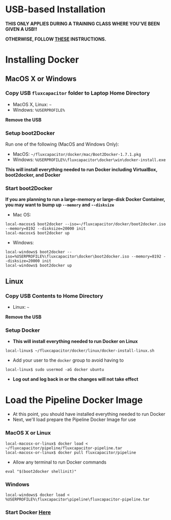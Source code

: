 # USB-based Installation
**THIS ONLY APPLIES DURING A TRAINING CLASS WHERE YOU'VE BEEN GIVEN A USB!!**

**OTHERWISE, FOLLOW [THESE](https://github.com/fluxcapacitor/pipeline/wiki/Start-Docker) INSTRUCTIONS.**

# Installing Docker
## MacOS X or Windows 
### Copy USB `fluxcapacitor` folder to Laptop Home Directory 
* MacOS X, Linux:  `~`
* Windows:  `%USERPROFILE%`

**Remove the USB**

### Setup boot2Docker
Run one of the following (MacOS and Windows Only):
* MacOS:  `~/fluxcapacitor/docker/mac/Boot2Docker-1.7.1.pkg` 
* Windows:  `%USERPROFILE%\fluxcapacitor\docker\win\docker-install.exe`

**This will install everything needed to run Docker including VirtualBox, boot2docker, and Docker**

### Start boot2Docker

**If you are planning to run a large-memory or large-disk Docker Container, you may want to bump up `--memory` and `--disksize`**

* Mac OS:
```
local-macosx$ boot2docker --iso=~/fluxcapacitor/docker/boot2docker.iso --memory=8192 --disksize=20000 init
local-macosx$ boot2docker up
```
* Windows:
```
local-windows$ boot2docker --iso=%USERPROFILE%\fluxcapacitor\docker\boot2docker.iso --memory=8192 --disksize=20000 init
local-windows$ boot2docker up
```

## Linux
### Copy USB Contents to Home Directory 
* Linux:  `~`

**Remove the USB**

### Setup Docker
* **This will install everything needed to run Docker on Linux**
```
local-linux$ ~/fluxcapacitor/docker/linux/docker-install-linux.sh
```
* Add your user to the `docker` group to avoid having to 
```
local-linux$ sudo usermod -aG docker ubuntu
```
* **Log out and log back in or the changes will not take effect**

# Load the Pipeline Docker Image 
* At this point, you should have installed everything needed to run Docker
* Next, we'll load prepare the Pipeline Docker Image for use

### MacOS X or Linux
```
local-macosx-or-linux$ docker load < ~/fluxcapacitor/pipeline/fluxcapacitor-pipeline.tar
local-macosx-or-linux$ docker pull fluxcapacitor/pipeline
``` 
* Allow any terminal to run Docker commands
```
eval "$(boot2docker shellinit)"
``` 

### Windows 
```
local-windows$ docker load < %USERPROFILE%\fluxcapacitor\pipeline\fluxcapacitor-pipeline.tar
``` 

### Start Docker [Here](https://github.com/fluxcapacitor/pipeline/wiki/Start-Docker)